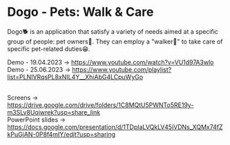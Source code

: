 # Dogo - Pets: Walk & Care
Dogo🐕 is an application that satisfy a variety of needs aimed at a specific group of people: pet owners🐾. They can employ a "walker🚶" to take care of specific pet-related duties😁.

Demo - 19.04.2023 -> https://www.youtube.com/watch?v=VU1d97A3wlo <br/>
Demo - 25.06.2023 -> https://www.youtube.com/playlist?list=PLNIVRqsPL8xNIL4Y__XhiAbG4LCpuWyGo <br /> <br />


Screens -> https://drive.google.com/drive/folders/1C8MQtU5PWNTo5RE19y-m3SLv8Uqiwrek?usp=share_link <br />
PowerPoint slides -> https://docs.google.com/presentation/d/1TDpIaLVQkLV45iVDNs_XQMx74fZkPuGjAN-0P8f4mIY/edit?usp=sharing <br />

